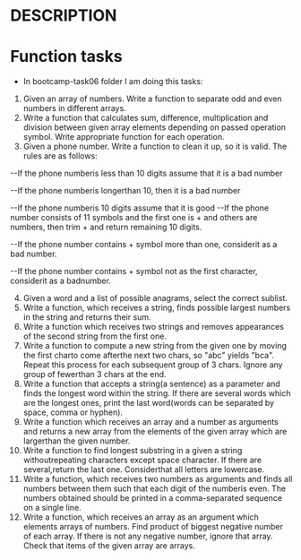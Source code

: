 # DESCRIPTION
# Function tasks
- In bootcamp-task06 folder I am doing this tasks:
1. Given an array of numbers. Write a function to separate odd and even numbers in different arrays.
2. Write a function that calculates sum, difference, multiplication and division between given array elements
depending on passed operation symbol. Write appropriate function for each operation.
3. Given a phone number. Write a function to clean it up, so it is valid. The rules are as follows:

--If the phone numberis less than 10 digits assume that it is a bad number

--If the phone numberis longerthan 10, then it is a bad number

--If the phone numberis 10 digits assume that it is good
--If the phone number consists of 11 symbols and the first one is + and others are numbers, then trim +
and return remaining 10 digits.

--If the phone number contains + symbol more than one, considerit as a bad number.

--If the phone number contains + symbol not as the first character, considerit as a badnumber.

4. Given a word and a list of possible anagrams, select the correct sublist.
5. Write a function, which receives a string, finds possible largest numbers in the string and returns their
sum.
6. Write a function which receives two strings and removes appearances of the second string from the first
one.
7. Write a function to compute a new string from the given one by moving the first charto come afterthe
next two chars, so "abc" yields "bca". Repeat this process for each subsequent group of 3 chars. Ignore
any group of fewerthan 3 chars at the end.
8. Write a function that accepts a string(a sentence) as a parameter and finds the longest word within the
string. If there are several words which are the longest ones, print the last word(words can be separated
by space, comma or hyphen).
9. Write a function which receives an array and a number as arguments and returns a new array from the
elements of the given array which are largerthan the given number.
10. Write a function to find longest substring in a given a string withoutrepeating characters except space
character. If there are several,return the last one. Considerthat all letters are lowercase.
11. Write a function, which receives two numbers as arguments and finds all numbers between them such
that each digit of the numberis even. The numbers obtained should be printed in a comma-separated
sequence on a single line.
12. Write a function, which receives an array as an argument which elements arrays of numbers. Find
product of biggest negative number of each array. If there is not any negative number, ignore that array.
Check that items of the given array are arrays.
